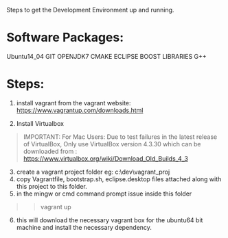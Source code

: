 Steps to get the Development Environment up and running.

Software Packages:
==================
Ubuntu14_04
GIT
OPENJDK7
CMAKE
ECLIPSE
BOOST LIBRARIES
G++




Steps:
=================
1) install vagrant from the vagrant website:
https://www.vagrantup.com/downloads.html


2) Install Virtualbox
>IMPORTANT: For Mac Users: Due to test failures in the latest release of VirtualBox, Only use VirtualBox version 4.3.30 which can be downloaded from : https://www.virtualbox.org/wiki/Download_Old_Builds_4_3

3) create a vagrant project folder
eg: c:\dev\vagrant_proj
4) copy Vagrantfile, bootstrap.sh, eclipse.desktop files attached
along with this project to this folder.
5) in the mingw or cmd command prompt issue inside this folder
>> vagrant up

6) this will download the necessary vagrant box for the ubuntu64 bit machine and install the necessary dependency.

